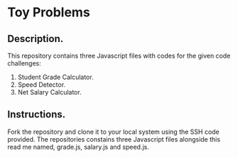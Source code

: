 
# Toy Problems #

## Description. ##

This repository contains three Javascript files with codes for the given code challenges:

1. Student Grade Calculator.
2. Speed Detector.
3. Net Salary Calculator.

## Instructions. ##

Fork the repository and clone it to your local system using the SSH code provided. 
The repositories constains three Javascript files alongside this read me named, grade.js, salary.js and speed.js.
